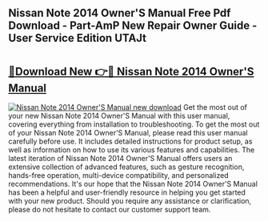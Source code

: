 ## Nissan Note 2014 Owner'S Manual Free Pdf Download - Part-AmP New Repair Owner Guide - User Service Edition UTAJt

# <h2><a href="http://cf13959.oget.top/?id=Nissan+Note+2014+Owner%27S+Manual">🔗Download New 👉🔴 Nissan Note 2014 Owner'S Manual</a></h2>

[![Nissan Note 2014 Owner'S Manual new download](https://i.imgur.com/5g1atiW.png)](http://cf13959.oget.top/?id=Nissan+Note+2014+Owner%27S+Manual)
Get the most out of your new Nissan Note 2014 Owner'S Manual with this user manual, covering everything from installation to troubleshooting. To get the most out of your Nissan Note 2014 Owner'S Manual, please read this user manual carefully before use. It includes detailed instructions for product setup, as well as information on how to use its various features and capabilities. The latest iteration of Nissan Note 2014 Owner'S Manual offers users an extensive collection of advanced features, such as gesture recognition, hands-free operation, multi-device compatibility, and personalized recommendations. It's our hope that the Nissan Note 2014 Owner'S Manual has been a helpful and user-friendly resource in helping you get started with your new product. Should you require any assistance or clarification, please do not hesitate to contact our customer support team.

